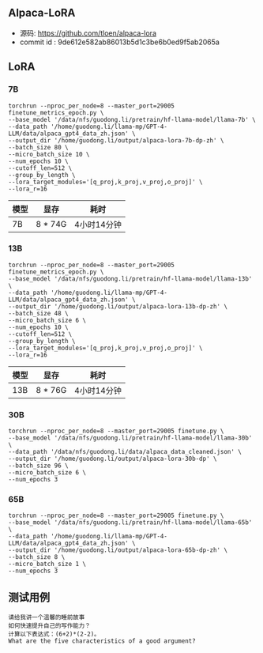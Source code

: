 
## Alpaca-LoRA

- 源码: https://github.com/tloen/alpaca-lora
- commit id : 9de612e582ab86013b5d1c3be6b0ed9f5ab2065a





## LoRA


### 7B

```
torchrun --nproc_per_node=8 --master_port=29005 finetune_metrics_epoch.py \
--base_model '/data/nfs/guodong.li/pretrain/hf-llama-model/llama-7b' \
--data_path '/home/guodong.li/llama-mp/GPT-4-LLM/data/alpaca_gpt4_data_zh.json' \
--output_dir '/home/guodong.li/output/alpaca-lora-7b-dp-zh' \
--batch_size 80 \
--micro_batch_size 10 \
--num_epochs 10 \
--cutoff_len=512 \
--group_by_length \
--lora_target_modules='[q_proj,k_proj,v_proj,o_proj]' \
--lora_r=16
```



| 模型 | 显存 | 耗时 |
| --- | --- | --- |
| 7B | 8 * 74G |  4小时14分钟 |

### 13B

```
torchrun --nproc_per_node=8 --master_port=29005 finetune_metrics_epoch.py \
--base_model '/data/nfs/guodong.li/pretrain/hf-llama-model/llama-13b' \
--data_path '/home/guodong.li/llama-mp/GPT-4-LLM/data/alpaca_gpt4_data_zh.json' \
--output_dir '/home/guodong.li/output/alpaca-lora-13b-dp-zh' \
--batch_size 48 \
--micro_batch_size 6 \
--num_epochs 10 \
--cutoff_len=512 \
--group_by_length \
--lora_target_modules='[q_proj,k_proj,v_proj,o_proj]' \
--lora_r=16
```

| 模型 | 显存 | 耗时 |
| --- | --- | --- |
| 13B | 8 * 76G |  4小时14分钟 |


### 30B

```
torchrun --nproc_per_node=8 --master_port=29005 finetune.py \
--base_model '/data/nfs/guodong.li/pretrain/hf-llama-model/llama-30b' \
--data_path '/data/nfs/guodong.li/data/alpaca_data_cleaned.json' \
--output_dir '/home/guodong.li/output/alpaca-lora-30b-dp' \
--batch_size 96 \
--micro_batch_size 6 \
--num_epochs 3 
```



### 65B


```
torchrun --nproc_per_node=8 --master_port=29005 finetune.py \
--base_model '/data/nfs/guodong.li/pretrain/hf-llama-model/llama-65b' \
--data_path '/home/guodong.li/llama-mp/GPT-4-LLM/data/alpaca_gpt4_data_zh.json' \
--output_dir '/home/guodong.li/output/alpaca-lora-65b-dp-zh' \
--batch_size 8 \
--micro_batch_size 1 \
--num_epochs 3 
```

## 测试用例

```
请给我讲一个温馨的睡前故事
如何快速提升自己的写作能力？
计算以下表达式：(6+2)*(2-2)。
What are the five characteristics of a good argument?
```





